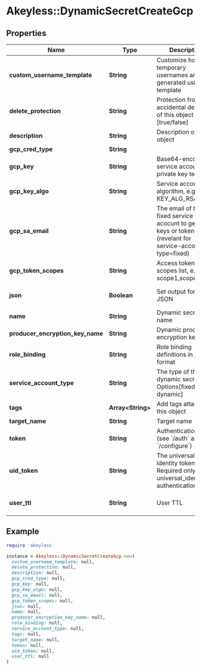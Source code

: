# Akeyless::DynamicSecretCreateGcp

## Properties

| Name | Type | Description | Notes |
| ---- | ---- | ----------- | ----- |
| **custom_username_template** | **String** | Customize how temporary usernames are generated using go template | [optional] |
| **delete_protection** | **String** | Protection from accidental deletion of this object [true/false] | [optional] |
| **description** | **String** | Description of the object | [optional] |
| **gcp_cred_type** | **String** |  | [optional] |
| **gcp_key** | **String** | Base64-encoded service account private key text | [optional] |
| **gcp_key_algo** | **String** | Service account key algorithm, e.g. KEY_ALG_RSA_1024 | [optional] |
| **gcp_sa_email** | **String** | The email of the fixed service acocunt to generate keys or tokens for. (revelant for service-account-type&#x3D;fixed) | [optional] |
| **gcp_token_scopes** | **String** | Access token scopes list, e.g. scope1,scope2 | [optional] |
| **json** | **Boolean** | Set output format to JSON | [optional][default to false] |
| **name** | **String** | Dynamic secret name |  |
| **producer_encryption_key_name** | **String** | Dynamic producer encryption key | [optional] |
| **role_binding** | **String** | Role binding definitions in json format | [optional] |
| **service_account_type** | **String** | The type of the gcp dynamic secret. Options[fixed, dynamic] | [default to &#39;fixed&#39;] |
| **tags** | **Array&lt;String&gt;** | Add tags attached to this object | [optional] |
| **target_name** | **String** | Target name | [optional] |
| **token** | **String** | Authentication token (see &#x60;/auth&#x60; and &#x60;/configure&#x60;) | [optional] |
| **uid_token** | **String** | The universal identity token, Required only for universal_identity authentication | [optional] |
| **user_ttl** | **String** | User TTL | [optional][default to &#39;60m&#39;] |

## Example

```ruby
require 'akeyless'

instance = Akeyless::DynamicSecretCreateGcp.new(
  custom_username_template: null,
  delete_protection: null,
  description: null,
  gcp_cred_type: null,
  gcp_key: null,
  gcp_key_algo: null,
  gcp_sa_email: null,
  gcp_token_scopes: null,
  json: null,
  name: null,
  producer_encryption_key_name: null,
  role_binding: null,
  service_account_type: null,
  tags: null,
  target_name: null,
  token: null,
  uid_token: null,
  user_ttl: null
)
```

